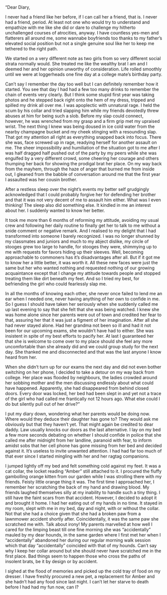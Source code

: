 “Dear Diary,

I never had a friend like her before, if I can call her a friend, that is. I never had a friend, period. At least not one who would try to understand and empathize with me like she did or dare to challenge my hitherto unchallenged courses of atrocities, anyway. I have countless yes-men and flatterers all around me, some wannabe boyfriends too thanks to my father’s elevated social position but not a single genuine soul like her to keep me tethered to the right path. 

We started on a very different note as two girls from so very different social strata normally would. She treated me like the wealthy brat I am and I deemed her and her opinion unworthy of consideration. Life rolled smoothly until we were at loggerheads one fine day at a college mate’s birthday party.

Can’t say I remember the day too well but I can definitely remember how it started. You see that day I had had a few too many drinks to remember the chain of events very clearly. But I think some stupid first year was taking photos and he stepped back right onto the hem of my dress, tripped and spilled my drink all over me. I was apoplectic with unnatural rage. I held the scum by his collar and tried slapping him while my friends devotedly threw abuses at him for being such a slob. Before my slap could connect, however, he was wrenched from my grasp and a firm grip met my upraised wrist. The next thing I knew was being doused in ice cold water from the nearby champagne bucket and my cheek stinging with a resounding slap. That got my attention all right as everything snapped back into focus. There she was, face screwed up in rage, readying herself for another assault on me. The sheer impossibility and humiliation of the situation got to me after I was half dragged half pushed out of the party by my peers while she was engulfed by a very different crowd, some cheering her courage and others thumping her back for showing the prodigal brat her place. On my way back from the mayhem, through the haze of anger that burned me from inside out, I gleaned from the babble of conversation around me that the first year I assaulted was her cousin brother.

After a restless sleep over the night’s events my better self grudgingly acknowledged that I could probably forgive her for defending her brother and that it was not very decent of me to assault him either. What was I even thinking! The sleep also did something else. It kindled in me an interest about her. I suddenly wanted to know her better.

It took me more than 6 months of reforming my attitude, avoiding my usual crew and following her daily routine to finally get her to talk to me without a snide comment or negative remark. And I realised to my delight that I had transformed into someone I barely recognized. I was no longer shunned by my classmates and juniors and much to my abject dislike, my circle of stooges grew too large to handle, for stooges they were, shimmying up to me with requests for favors hiding up their sleeves. Well, becoming approachable to commoners has it’s disadvantages after all. But if it got me to know her a little better, it was worth it. All these new faces were just the same but her who wanted nothing and requested nothing of our growing acquaintance except that I change my attitude towards people and stopped treating them like dirt beneath my feet. And so I tried my best, for befriending the girl who could fearlessly slap me.

In all the months of knowing each other, she never once failed to lend me an ear when I needed one, never having anything of her own to confide in me. So I guess I should have taken her seriously when she suddenly called me up last evening to say that she felt that she was being watched. I knew she was home alone since her parents were out of town and credited her fear to that, assuring her that it was just a figment of her imagination. After all she had never stayed alone. Had her grandma not been so ill and had it not been for our upcoming exams, she wouldn’t have had to either. She was insistent in spite of my best efforts to pacify her. At last I guaranteed her that she is welcome to come over to my place should she feel any more uncomfortable than she already did and we could group study for the next day. She thanked me and disconnected and that was the last anyone I know heard from her.

When she didn’t turn up for our exams the next day and did not even bother switching on her phone, I decided to take a detour on my way back from college. Her place was flooded by neighbours, the ladies crowded around her sobbing mother and the men discussing endlessly about what could have happened. Apparently, she had disappeared from behind closed doors. Every door was locked, her bed had been slept in and yet not a trace of the girl who had called me frantically not 12 hours ago. What else could I do but silently pull out of her drive?”

I put my diary down, wondering what her parents would be doing now. Where would they deduce their daughter has gone to? They would ask me obviously but that they haven’t yet. That might again be credited to dear daddy. Law usually knocks our doors as the last alternative. I lay on my bed a few more seconds debating on whether I should confide in police that she called me after midnight from her landline, paranoid with fear, to inform amidst sobs that her cell phone has gone missing from her bed and decided against it. It’s useless to invite unwanted attention. I had had far too much of that ever since I started mingling with her and her ragtag companions.

I jumped lightly off my bed and felt something cold against my feet. It was a cat collar, the locket reading “Amber” still attached to it. I procured the fluffy gambolling orange kitten from our garden while I was strolling there with my friends. Feisty little orange thing it was. The first time I approached her, I remember her scratching the back of my hand and drawing blood. My friends laughed themselves silly at my inability to handle such a tiny thing. I still have the faint scars from that accident. However, I decided to adopt it and brought it home. I had her eating out of my hands in no time. It stayed in my room, slept with me in my bed, day and night, with or without the collar. Not that she had a choice given that she had a broken paw from a lawnmower accident shortly after. Coincidentally, it was the same paw she scratched me with. Talk about irony! My parents marvelled at how well I cared for the limping beast till one fine morning she was “accidentally” mauled by my dear hounds, in the same garden where I first met her when I “accidentally” abandoned her during our regular morning walk session which that day “accidentally” coincided with that of my hounds. Can’t say why I keep her collar around but she should never have scratched me in the first place. Bad things seem to happen those who cross the paths of insolent brats, be it by design or by accident.

I sighed at the flood of memories and picked up the cold tray of food on my dresser. I have freshly procured a new pet, a replacement for Amber and she hadn’t had any food since last night. I can’t let her starve to death before I had had my fun now, can I?